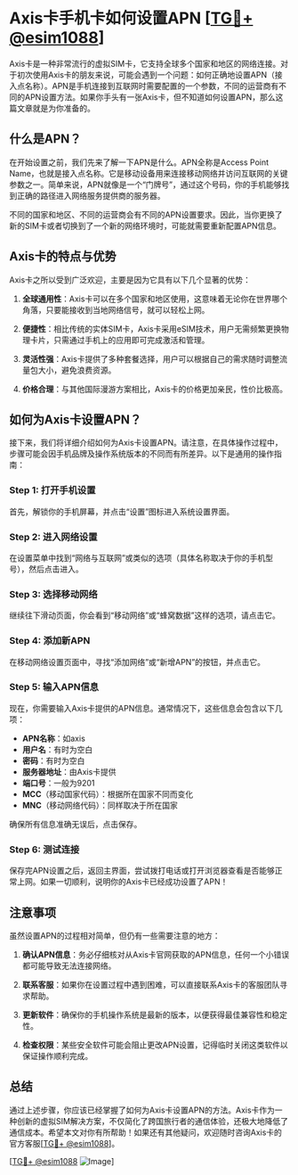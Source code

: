 # Axis卡手机卡如何设置APN [[TG💪+ @esim1088](https://t.me/s/esim1088)]

Axis卡是一种非常流行的虚拟SIM卡，它支持全球多个国家和地区的网络连接。对于初次使用Axis卡的朋友来说，可能会遇到一个问题：如何正确地设置APN（接入点名称）。APN是手机连接到互联网时需要配置的一个参数，不同的运营商有不同的APN设置方法。如果你手头有一张Axis卡，但不知道如何设置APN，那么这篇文章就是为你准备的。

## 什么是APN？

在开始设置之前，我们先来了解一下APN是什么。APN全称是Access Point Name，也就是接入点名称。它是移动设备用来连接移动网络并访问互联网的关键参数之一。简单来说，APN就像是一个“门牌号”，通过这个号码，你的手机能够找到正确的路径进入网络服务提供商的服务器。

不同的国家和地区、不同的运营商会有不同的APN设置要求。因此，当你更换了新的SIM卡或者切换到了一个新的网络环境时，可能就需要重新配置APN信息。

## Axis卡的特点与优势

Axis卡之所以受到广泛欢迎，主要是因为它具有以下几个显著的优势：

1. **全球通用性**：Axis卡可以在多个国家和地区使用，这意味着无论你在世界哪个角落，只要能接收到当地网络信号，就可以轻松上网。
   
2. **便捷性**：相比传统的实体SIM卡，Axis卡采用eSIM技术，用户无需频繁更换物理卡片，只需通过手机上的应用即可完成激活和管理。

3. **灵活性强**：Axis卡提供了多种套餐选择，用户可以根据自己的需求随时调整流量包大小，避免浪费资源。

4. **价格合理**：与其他国际漫游方案相比，Axis卡的价格更加亲民，性价比极高。

## 如何为Axis卡设置APN？

接下来，我们将详细介绍如何为Axis卡设置APN。请注意，在具体操作过程中，步骤可能会因手机品牌及操作系统版本的不同而有所差异。以下是通用的操作指南：

### Step 1: 打开手机设置

首先，解锁你的手机屏幕，并点击“设置”图标进入系统设置界面。

### Step 2: 进入网络设置

在设置菜单中找到“网络与互联网”或类似的选项（具体名称取决于你的手机型号），然后点击进入。

### Step 3: 选择移动网络

继续往下滑动页面，你会看到“移动网络”或“蜂窝数据”这样的选项，请点击它。

### Step 4: 添加新APN

在移动网络设置页面中，寻找“添加网络”或“新增APN”的按钮，并点击它。

### Step 5: 输入APN信息

现在，你需要输入Axis卡提供的APN信息。通常情况下，这些信息会包含以下几项：
- **APN名称**：如axis
- **用户名**：有时为空白
- **密码**：有时为空白
- **服务器地址**：由Axis卡提供
- **端口号**：一般为9201
- **MCC**（移动国家代码）：根据所在国家不同而变化
- **MNC**（移动网络代码）：同样取决于所在国家

确保所有信息准确无误后，点击保存。

### Step 6: 测试连接

保存完APN设置之后，返回主界面，尝试拨打电话或打开浏览器查看是否能够正常上网。如果一切顺利，说明你的Axis卡已经成功设置了APN！

## 注意事项

虽然设置APN的过程相对简单，但仍有一些需要注意的地方：

1. **确认APN信息**：务必仔细核对从Axis卡官网获取的APN信息，任何一个小错误都可能导致无法连接网络。
   
2. **联系客服**：如果你在设置过程中遇到困难，可以直接联系Axis卡的客服团队寻求帮助。

3. **更新软件**：确保你的手机操作系统是最新的版本，以便获得最佳兼容性和稳定性。

4. **检查权限**：某些安全软件可能会阻止更改APN设置，记得临时关闭这类软件以保证操作顺利完成。

## 总结

通过上述步骤，你应该已经掌握了如何为Axis卡设置APN的方法。Axis卡作为一种创新的虚拟SIM解决方案，不仅简化了跨国旅行者的通信体验，还极大地降低了通信成本。希望本文对你有所帮助！如果还有其他疑问，欢迎随时咨询Axis卡的官方客服[[TG💪+ @esim1088](https://t.me/s/esim1088)]。

[[TG💪+ @esim1088](https://t.me/s/esim1088) ![Image](https://i.postimg.cc/4NQfJmqS/Snipaste-2025-05-13-00-14-12.png)]